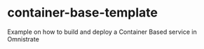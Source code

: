 # container-base-template
Example on how to build and deploy a Container Based service in Omnistrate
